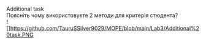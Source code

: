 Additional task\
Поясніть чому використовуєте 2 методи для критерія стюдента?\
![]https://github.com/TauruSSilver9029/MOPE/blob/main/Lab3/Additional%20task.PNG

